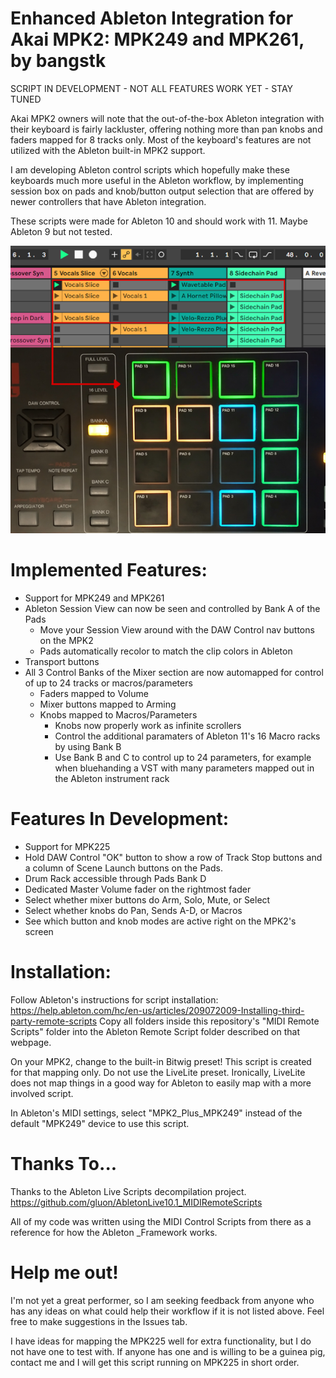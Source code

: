 # Enhanced Ableton Integration for Akai MPK2: MPK249 and MPK261, by bangstk
SCRIPT IN DEVELOPMENT - NOT ALL FEATURES WORK YET - STAY TUNED

Akai MPK2 owners will note that the out-of-the-box Ableton integration with their keyboard is fairly lackluster, offering nothing more than pan knobs and faders mapped for 8 tracks only. 
Most of the keyboard's features are not utilized with the Ableton built-in MPK2 support.

I am developing Ableton control scripts which hopefully make these keyboards much more useful in the Ableton workflow,
by implementing session box on pads and knob/button output selection that are offered by newer controllers that have Ableton integration.

These scripts were made for Ableton 10 and should work with 11. Maybe Ableton 9 but not tested.

![alt text](preview.png)

# Implemented Features:
- Support for MPK249 and MPK261
- Ableton Session View can now be seen and controlled by Bank A of the Pads
	- Move your Session View around with the DAW Control nav buttons on the MPK2
	- Pads automatically recolor to match the clip colors in Ableton
- Transport buttons
- All 3 Control Banks of the Mixer section are now automapped for control of up to 24 tracks or macros/parameters
	- Faders mapped to Volume
	- Mixer buttons mapped to Arming
	- Knobs mapped to Macros/Parameters
		- Knobs now properly work as infinite scrollers
		- Control the additional paramaters of Ableton 11's 16 Macro racks by using Bank B
		- Use Bank B and C to control up to 24 parameters, for example when bluehanding a VST with many parameters mapped out in the Ableton instrument rack


# Features In Development:
- Support for MPK225
- Hold DAW Control "OK" button to show a row of Track Stop buttons and a column of Scene Launch buttons on the Pads.
- Drum Rack accessible through Pads Bank D
- Dedicated Master Volume fader on the rightmost fader
- Select whether mixer buttons do Arm, Solo, Mute, or Select
- Select whether knobs do Pan, Sends A-D, or Macros
- See which button and knob modes are active right on the MPK2's screen

# Installation:
Follow Ableton's instructions for script installation: https://help.ableton.com/hc/en-us/articles/209072009-Installing-third-party-remote-scripts
Copy all folders inside this repository's "MIDI Remote Scripts" folder into the Ableton Remote Script folder described on that webpage.

On your MPK2, change to the built-in Bitwig preset! This script is created for that mapping only. Do not use the LiveLite preset. 
Ironically, LiveLite does not map things in a good way for Ableton to easily map with a more involved script.

In Ableton's MIDI settings, select "MPK2_Plus_MPK249" instead of the default "MPK249" device to use this script.

# Thanks To...
Thanks to the Ableton Live Scripts decompilation project.
https://github.com/gluon/AbletonLive10.1_MIDIRemoteScripts

All of my code was written using the MIDI Control Scripts from there as a reference for how the Ableton _Framework works.

# Help me out!
I'm not yet a great performer, so I am seeking feedback from anyone who has any ideas on what could help their workflow if it is not listed above.
Feel free to make suggestions in the Issues tab.

I have ideas for mapping the MPK225 well for extra functionality, but I do not have one to test with. 
If anyone has one and is willing to be a guinea pig, contact me and I will get this script running on MPK225 in short order.